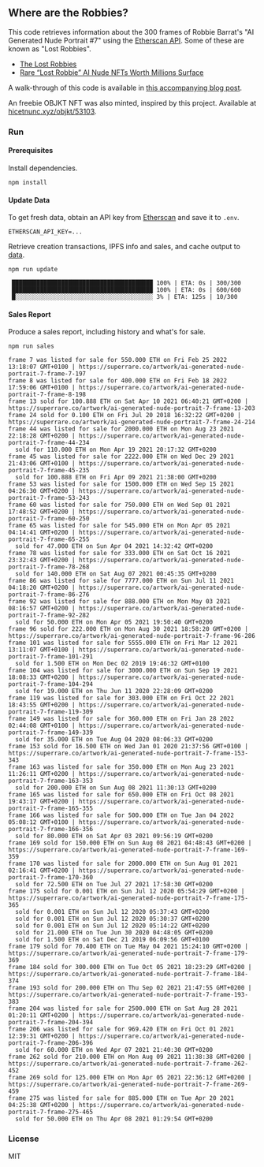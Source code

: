 ## Where are the Robbies?

This code retrieves information about the 300 frames of Robbie Barrat's "AI Generated Nude Portrait #7" using the [Etherscan API](https://etherscan.io/apis). Some of these are known as "Lost Robbies". 

* [The Lost Robbies](https://editorial.superrare.co/2020/09/05/the-lost-robbies/)
* [Rare “Lost Robbie” AI Nude NFTs Worth Millions Surface](https://digitalartcollector.com/rare-lost-robbie-ai-nude-nfts-worth-millions-surface/)

A walk-through of this code is available in [this accompanying blog post](https://code.dblock.org/2021/04/27/walking-etherium-transaction-logs-to-find-lost-robbies-using-etherscan-api.html).

An freebie OBJKT NFT was also minted, inspired by this project. Available at [hicetnunc.xyz/objkt/53103](https://www.hicetnunc.xyz/objkt/53103).

### Run

#### Prerequisites

Install dependencies.

```
npm install
```

#### Update Data

To get fresh data, obtain an API key from [Etherscan](https://etherscan.io/myapikey) and save it to `.env`.

```
ETHERSCAN_API_KEY=...
```

Retrieve creation transactions, IPFS info and sales, and cache output to [data](data).

```
npm run update

 ████████████████████████████████████████ 100% | ETA: 0s | 300/300
 ████████████████████████████████████████ 100% | ETA: 0s | 600/600
 █░░░░░░░░░░░░░░░░░░░░░░░░░░░░░░░░░░░░░░░ 3% | ETA: 125s | 10/300

```

#### Sales Report

Produce a sales report, including history and what's for sale.

```
npm run sales

frame 7 was listed for sale for 550.000 ETH on Fri Feb 25 2022 13:18:07 GMT+0100 | https://superrare.co/artwork/ai-generated-nude-portrait-7-frame-7-197
frame 8 was listed for sale for 400.000 ETH on Fri Feb 18 2022 17:59:06 GMT+0100 | https://superrare.co/artwork/ai-generated-nude-portrait-7-frame-8-198
frame 13 sold for 100.888 ETH on Sat Apr 10 2021 06:40:21 GMT+0200 | https://superrare.co/artwork/ai-generated-nude-portrait-7-frame-13-203
frame 24 sold for 0.100 ETH on Fri Jul 20 2018 16:32:22 GMT+0200 | https://superrare.co/artwork/ai-generated-nude-portrait-7-frame-24-214
frame 44 was listed for sale for 2000.000 ETH on Mon Aug 23 2021 22:18:28 GMT+0200 | https://superrare.co/artwork/ai-generated-nude-portrait-7-frame-44-234
  sold for 110.000 ETH on Mon Apr 19 2021 20:17:32 GMT+0200
frame 45 was listed for sale for 2222.000 ETH on Wed Dec 29 2021 21:43:06 GMT+0100 | https://superrare.co/artwork/ai-generated-nude-portrait-7-frame-45-235
  sold for 100.888 ETH on Fri Apr 09 2021 21:38:00 GMT+0200
frame 53 was listed for sale for 1500.000 ETH on Wed Sep 15 2021 04:26:30 GMT+0200 | https://superrare.co/artwork/ai-generated-nude-portrait-7-frame-53-243
frame 60 was listed for sale for 750.000 ETH on Wed Sep 01 2021 17:48:52 GMT+0200 | https://superrare.co/artwork/ai-generated-nude-portrait-7-frame-60-250
frame 65 was listed for sale for 545.000 ETH on Mon Apr 05 2021 04:14:41 GMT+0200 | https://superrare.co/artwork/ai-generated-nude-portrait-7-frame-65-255
  sold for 47.000 ETH on Sun Apr 04 2021 14:32:42 GMT+0200
frame 78 was listed for sale for 333.000 ETH on Sat Oct 16 2021 23:32:43 GMT+0200 | https://superrare.co/artwork/ai-generated-nude-portrait-7-frame-78-268
  sold for 140.000 ETH on Sat Aug 07 2021 00:45:35 GMT+0200
frame 86 was listed for sale for 7777.000 ETH on Sun Jul 11 2021 04:18:20 GMT+0200 | https://superrare.co/artwork/ai-generated-nude-portrait-7-frame-86-276
frame 92 was listed for sale for 888.000 ETH on Mon May 03 2021 08:16:57 GMT+0200 | https://superrare.co/artwork/ai-generated-nude-portrait-7-frame-92-282
  sold for 50.000 ETH on Mon Apr 05 2021 19:50:40 GMT+0200
frame 96 sold for 222.000 ETH on Mon Aug 30 2021 18:58:20 GMT+0200 | https://superrare.co/artwork/ai-generated-nude-portrait-7-frame-96-286
frame 101 was listed for sale for 5555.000 ETH on Fri Mar 12 2021 13:11:07 GMT+0100 | https://superrare.co/artwork/ai-generated-nude-portrait-7-frame-101-291
  sold for 1.500 ETH on Mon Dec 02 2019 19:46:32 GMT+0100
frame 104 was listed for sale for 3000.000 ETH on Sun Sep 19 2021 18:08:33 GMT+0200 | https://superrare.co/artwork/ai-generated-nude-portrait-7-frame-104-294
  sold for 19.000 ETH on Thu Jun 11 2020 22:28:09 GMT+0200
frame 119 was listed for sale for 303.000 ETH on Fri Oct 22 2021 18:43:55 GMT+0200 | https://superrare.co/artwork/ai-generated-nude-portrait-7-frame-119-309
frame 149 was listed for sale for 360.000 ETH on Fri Jan 28 2022 02:44:08 GMT+0100 | https://superrare.co/artwork/ai-generated-nude-portrait-7-frame-149-339
  sold for 35.000 ETH on Tue Aug 04 2020 08:06:33 GMT+0200
frame 153 sold for 16.500 ETH on Wed Jan 01 2020 21:37:56 GMT+0100 | https://superrare.co/artwork/ai-generated-nude-portrait-7-frame-153-343
frame 163 was listed for sale for 350.000 ETH on Mon Aug 23 2021 11:26:11 GMT+0200 | https://superrare.co/artwork/ai-generated-nude-portrait-7-frame-163-353
  sold for 200.000 ETH on Sun Aug 08 2021 11:30:13 GMT+0200
frame 165 was listed for sale for 650.000 ETH on Fri Oct 08 2021 19:43:17 GMT+0200 | https://superrare.co/artwork/ai-generated-nude-portrait-7-frame-165-355
frame 166 was listed for sale for 500.000 ETH on Tue Jan 04 2022 05:08:12 GMT+0100 | https://superrare.co/artwork/ai-generated-nude-portrait-7-frame-166-356
  sold for 80.000 ETH on Sat Apr 03 2021 09:56:19 GMT+0200
frame 169 sold for 150.000 ETH on Sun Aug 08 2021 04:48:43 GMT+0200 | https://superrare.co/artwork/ai-generated-nude-portrait-7-frame-169-359
frame 170 was listed for sale for 2000.000 ETH on Sun Aug 01 2021 02:16:41 GMT+0200 | https://superrare.co/artwork/ai-generated-nude-portrait-7-frame-170-360
  sold for 72.500 ETH on Tue Jul 27 2021 17:58:30 GMT+0200
frame 175 sold for 0.001 ETH on Sun Jul 12 2020 05:54:29 GMT+0200 | https://superrare.co/artwork/ai-generated-nude-portrait-7-frame-175-365
  sold for 0.001 ETH on Sun Jul 12 2020 05:37:43 GMT+0200
  sold for 0.001 ETH on Sun Jul 12 2020 05:30:37 GMT+0200
  sold for 0.001 ETH on Sun Jul 12 2020 05:14:22 GMT+0200
  sold for 21.000 ETH on Tue Jun 30 2020 04:48:05 GMT+0200
  sold for 1.500 ETH on Sat Dec 21 2019 06:09:56 GMT+0100
frame 179 sold for 70.400 ETH on Tue May 04 2021 15:24:10 GMT+0200 | https://superrare.co/artwork/ai-generated-nude-portrait-7-frame-179-369
frame 184 sold for 300.000 ETH on Tue Oct 05 2021 18:23:29 GMT+0200 | https://superrare.co/artwork/ai-generated-nude-portrait-7-frame-184-374
frame 193 sold for 200.000 ETH on Thu Sep 02 2021 21:47:55 GMT+0200 | https://superrare.co/artwork/ai-generated-nude-portrait-7-frame-193-383
frame 204 was listed for sale for 2500.000 ETH on Sat Aug 28 2021 01:20:11 GMT+0200 | https://superrare.co/artwork/ai-generated-nude-portrait-7-frame-204-394
frame 206 was listed for sale for 969.420 ETH on Fri Oct 01 2021 12:39:31 GMT+0200 | https://superrare.co/artwork/ai-generated-nude-portrait-7-frame-206-396
  sold for 60.000 ETH on Wed Apr 07 2021 21:40:30 GMT+0200
frame 262 sold for 210.000 ETH on Mon Aug 09 2021 11:38:38 GMT+0200 | https://superrare.co/artwork/ai-generated-nude-portrait-7-frame-262-452
frame 269 sold for 125.000 ETH on Mon Apr 05 2021 22:36:12 GMT+0200 | https://superrare.co/artwork/ai-generated-nude-portrait-7-frame-269-459
frame 275 was listed for sale for 885.000 ETH on Tue Apr 20 2021 04:25:38 GMT+0200 | https://superrare.co/artwork/ai-generated-nude-portrait-7-frame-275-465
  sold for 50.000 ETH on Thu Apr 08 2021 01:29:54 GMT+0200
```

### License

MIT
